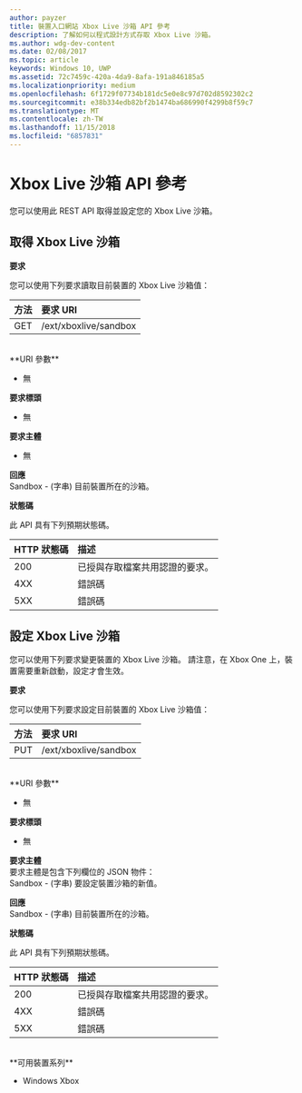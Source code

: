 ```yaml
---
author: payzer
title: 裝置入口網站 Xbox Live 沙箱 API 參考
description: 了解如何以程式設計方式存取 Xbox Live 沙箱。
ms.author: wdg-dev-content
ms.date: 02/08/2017
ms.topic: article
keywords: Windows 10, UWP
ms.assetid: 72c7459c-420a-4da9-8afa-191a846185a5
ms.localizationpriority: medium
ms.openlocfilehash: 6f1729f07734b181dc5e0e8c97d702d8592302c2
ms.sourcegitcommit: e38b334edb82bf2b1474ba686990f4299b8f59c7
ms.translationtype: MT
ms.contentlocale: zh-TW
ms.lasthandoff: 11/15/2018
ms.locfileid: "6857831"
---
```

# <a name="xbox-live-sandbox-api-reference"></a>Xbox Live 沙箱 API 參考   
您可以使用此 REST API 取得並設定您的 Xbox Live 沙箱。

## <a name="get-the-xbox-live-sandbox"></a>取得 Xbox Live 沙箱

**要求**

您可以使用下列要求讀取目前裝置的 Xbox Live 沙箱值：

方法      | 要求 URI
:------     | :-----
GET | /ext/xboxlive/sandbox
<br />
**URI 參數**

- 無

**要求標頭**

- 無

**要求主體**

- 無

**回應**   
Sandbox - (字串) 目前裝置所在的沙箱。   

**狀態碼**

此 API 具有下列預期狀態碼。

HTTP 狀態碼      | 描述
:------     | :-----
200 | 已授與存取檔案共用認證的要求。
4XX | 錯誤碼
5XX | 錯誤碼

## <a name="set-the-xbox-live-sandbox"></a>設定 Xbox Live 沙箱
您可以使用下列要求變更裝置的 Xbox Live 沙箱。 請注意，在 Xbox One 上，裝置需要重新啟動，設定才會生效。

**要求**

您可以使用下列要求設定目前裝置的 Xbox Live 沙箱值：

方法      | 要求 URI
:------     | :-----
PUT | /ext/xboxlive/sandbox
<br />
**URI 參數**

- 無

**要求標頭**

- 無

**要求主體**   
要求主體是包含下列欄位的 JSON 物件：   
Sandbox - (字串) 要設定裝置沙箱的新值。

**回應**   
Sandbox - (字串) 目前裝置所在的沙箱。   

**狀態碼**

此 API 具有下列預期狀態碼。

HTTP 狀態碼      | 描述
:------     | :-----
200 | 已授與存取檔案共用認證的要求。
4XX | 錯誤碼
5XX | 錯誤碼

<br />
**可用裝置系列**

* Windows Xbox

